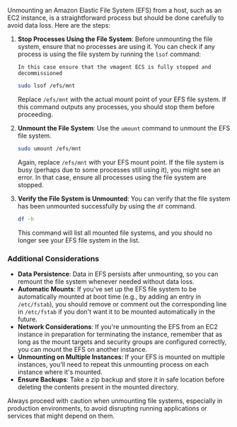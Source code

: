 Unmounting an Amazon Elastic File System (EFS) from a host, such as an EC2 instance, is a straightforward process but should be done carefully to avoid data loss. Here are the steps:

1. **Stop Processes Using the File System**: Before unmounting the file system, ensure that no processes are using it. You can check if any process is using the file system by running the `lsof` command:
   ```text
   In this case ensure that the vmagent ECS is fully stopped and decommissioned
   ```

   ```bash
   sudo lsof /efs/mnt
   ```

   Replace `/efs/mnt` with the actual mount point of your EFS file system. If this command outputs any processes, you should stop them before proceeding.

2. **Unmount the File System**: Use the `umount` command to unmount the EFS file system.

   ```bash
   sudo umount /efs/mnt
   ```

   Again, replace `/efs/mnt` with your EFS mount point. If the file system is busy (perhaps due to some processes still using it), you might see an error. In that case, ensure all processes using the file system are stopped.

3. **Verify the File System is Unmounted**: You can verify that the file system has been unmounted successfully by using the `df` command.

   ```bash
   df -h
   ```

   This command will list all mounted file systems, and you should no longer see your EFS file system in the list.

### Additional Considerations

- **Data Persistence**: Data in EFS persists after unmounting, so you can remount the file system whenever needed without data loss.
- **Automatic Mounts**: If you've set up the EFS file system to be automatically mounted at boot time (e.g., by adding an entry in `/etc/fstab`), you should remove or comment out the corresponding line in `/etc/fstab` if you don't want it to be mounted automatically in the future.
- **Network Considerations**: If you're unmounting the EFS from an EC2 instance in preparation for terminating the instance, remember that as long as the mount targets and security groups are configured correctly, you can mount the EFS on another instance.
- **Unmounting on Multiple Instances**: If your EFS is mounted on multiple instances, you'll need to repeat this unmounting process on each instance where it's mounted.
- **Ensure Backups**: Take a zip backup and store it in safe location before deleting the contents present in the mounted directory.

Always proceed with caution when unmounting file systems, especially in production environments, to avoid disrupting running applications or services that might depend on them.
